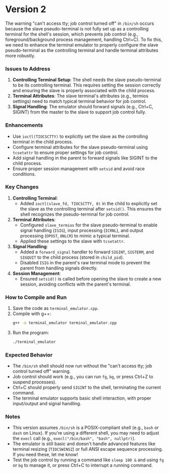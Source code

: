 # Version 2

The warning "can't access tty; job control turned off" in `/bin/sh` occurs because the slave pseudo-terminal is not fully set up as a controlling terminal for the shell's session, which prevents job control (e.g., foreground/background process management, handling Ctrl+C). To fix this, we need to enhance the terminal emulator to properly configure the slave pseudo-terminal as the controlling terminal and handle terminal attributes more robustly.

### Issues to Address
1. **Controlling Terminal Setup**: The shell needs the slave pseudo-terminal to be its controlling terminal. This requires setting the session correctly and ensuring the slave is properly associated with the child process.
2. **Terminal Attributes**: The slave terminal's attributes (e.g., termios settings) need to match typical terminal behavior for job control.
3. **Signal Handling**: The emulator should forward signals (e.g., Ctrl+C, SIGINT) from the master to the slave to support job control fully.

### Enhancements
- Use `ioctl(TIOCSCTTY)` to explicitly set the slave as the controlling terminal in the child process.
- Configure terminal attributes for the slave pseudo-terminal using `tcsetattr` to ensure proper settings for job control.
- Add signal handling in the parent to forward signals like SIGINT to the child process.
- Ensure proper session management with `setsid` and avoid race conditions.

### Key Changes
1. **Controlling Terminal**:
   - Added `ioctl(slave_fd, TIOCSCTTY, 0)` in the child to explicitly set the slave as the controlling terminal after `setsid()`. This ensures the shell recognizes the pseudo-terminal for job control.
2. **Terminal Attributes**:
   - Configured `slave_termios` for the slave pseudo-terminal to enable signal handling (`ISIG`), input processing (`ICRNL`), and output processing (`OPOST`, `ONLCR`) to mimic a typical terminal.
   - Applied these settings to the slave with `tcsetattr`.
3. **Signal Handling**:
   - Added a `forward_signal` handler to forward `SIGINT`, `SIGTERM`, and `SIGQUIT` to the child process (stored in `child_pid`).
   - Disabled `ISIG` in the parent's raw terminal mode to prevent the parent from handling signals directly.
4. **Session Management**:
   - Ensured `setsid()` is called before opening the slave to create a new session, avoiding conflicts with the parent's terminal.

### How to Compile and Run
1. Save the code as `terminal_emulator.cpp`.
2. Compile with g++:
   ```bash
   g++ -o terminal_emulator terminal_emulator.cpp
   ```
3. Run the program:
   ```bash
   ./terminal_emulator
   ```

### Expected Behavior
- The `/bin/sh` shell should now run without the "can't access tty; job control turned off" warning.
- Job control should work (e.g., you can run `fg`, `bg`, or press Ctrl+Z to suspend processes).
- Ctrl+C should properly send `SIGINT` to the shell, terminating the current command.
- The terminal emulator supports basic shell interaction, with proper input/output and signal handling.

### Notes
- This version assumes `/bin/sh` is a POSIX-compliant shell (e.g., `bash` or `dash` on Linux). If you're using a different shell, you may need to adjust the `execl` call (e.g., `execl("/bin/bash", "bash", nullptr)`).
- The emulator is still basic and doesn't handle advanced features like terminal resizing (`TIOCSWINSZ`) or full ANSI escape sequence processing. If you need these, let me know!
- Test the job control by running a command like `sleep 100 &` and using `fg` or `bg` to manage it, or press Ctrl+C to interrupt a running command.

